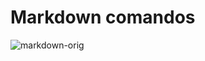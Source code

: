 # Markdown comandos

![markdown-orig](https://user-images.githubusercontent.com/71052601/155424703-7abf6a03-6e96-4830-8157-b597eb82ccc3.png)
